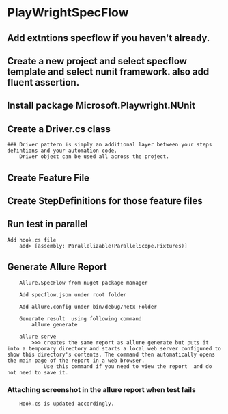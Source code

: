# PlayWrightSpecFlow

## Add extntions specflow if you haven't already.

## Create a new project and select specflow template and select nunit framework. also add fluent assertion.

## Install package Microsoft.Playwright.NUnit

## Create a Driver.cs class
	### Driver pattern is simply an additional layer between your steps defintions and your automation code.
		Driver object can be used all across the project.

## Create Feature File

## Create StepDefinitions for those feature files

## Run test in parallel
	Add hook.cs file 
		add> [assembly: Parallelizable(ParallelScope.Fixtures)]

##  Generate Allure Report
		Allure.SpecFlow from nuget package manager

		Add specflow.json under root folder

		Add allure.config under bin/debug/netx Folder

		Generate result  using following command
			allure generate

		allure serve
			>>> creates the same report as allure generate but puts it into a temporary directory and starts a local web server configured to show this directory's contents. The command then automatically opens the main page of the report in a web browser.
				Use this command if you need to view the report  and do not need to save it.

### Attaching screenshot in the allure report when test fails
		Hook.cs is updated accordingly.